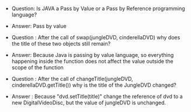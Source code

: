 * Question: Is JAVA a Pass by Value or a Pass by Reference programming language?
* Answer: Pass by value

* Question : After the call of swap(jungleDVD, cinderellaDVD) why does the title of these two objects still remain?

* Answer: Because Java is passing by value language, so everything happening inside the function does not affect the value outside the scope of the function

* Question : After the call of changeTitle(jungleDVD, cinderellaDVD.getTitle()) why is the title of the JungleDVD changed?

* Answer : Because "dvd.setTitle(title)" change the reference of dvd to a new DigitalVideoDisc, but the value of jungleDVD is unchanged.
